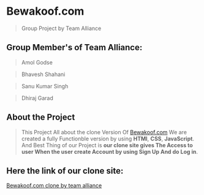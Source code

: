 # Bewakoof.com
>Group Project by Team Alliance




## Group Member's of Team Alliance:
>Amol Godse

>Bhavesh Shahani

>Sanu Kumar Singh

>Dhiraj Garad

## About the Project
>This Project All about the clone Version Of [Bewakoof.com](https://www.bewakoof.com/)
>We are created a fully Functionble version by using **HTMl**, **CSS**, **JavaScript**. And Best Thing of our Project is **our clone site gives The Access to user When the user create Account by using Sign Up And do Log in**.

## Here the link of our clone site:

 [Bewakoof.com clone by team alliance](https://curious-queijadas-04ca42.netlify.app/
)
